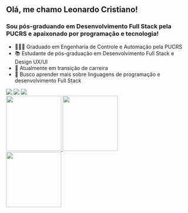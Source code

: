 ## Olá, me chamo Leonardo Cristiano!

### Sou pós-graduando em Desenvolvimento Full Stack pela PUCRS e apaixonado por programação e tecnologia!


- 👨🏼‍🎓  Graduado em Engenharia de Controle e Automação pela PUCRS
- 📚  Estudante de pós-graduação em Desenvolvimento Full Stack e Design UX/UI
- 🔭  Atualmente em transição de carreira
- 🌱  Busco aprender mais sobre linguagens de programação e desenvolvimento Full Stack

<div> 
  <a href = "mailto:l.kusterr@gmail.com"><img src="https://img.shields.io/badge/-Gmail-%23333?style=for-the-badge&logo=gmail&logoColor=white" target="_blank"></a>
  <a href="https://www.linkedin.com/in/leonardokuster/" target="_blank"><img src="https://img.shields.io/badge/-LinkedIn-%230077B5?style=for-the-badge&logo=linkedin&logoColor=white" target="_blank"></a> 
  <a href="https://instagram.com/leonardokuster" target="_blank"><img src="https://img.shields.io/badge/-Instagram-%23E4405F?style=for-the-badge&logo=instagram&logoColor=white" target="_blank"></a>
</div>

<div>
  <a href="https://github.com/leonardokuster">
  <img height="150em" src="https://github-readme-stats.vercel.app/api?username=leonardokuster&show_icons=true&theme=dark&include_all_commits=true&count_private=true"/>
  <img height="150em" src="https://github-readme-stats.vercel.app/api/top-langs/?username=leonardokuster&layout=compact&langs_count=7&theme=dark"/>
</div>

<div>
  <a href="https://github.com/leonardokuster">
  <img height="150em" src="https://github-readme-stats.vercel.app/api/pin/?username=leonardokuster&repo=websitecontabil&theme=dark&show_icons=true" /> 
</div>
